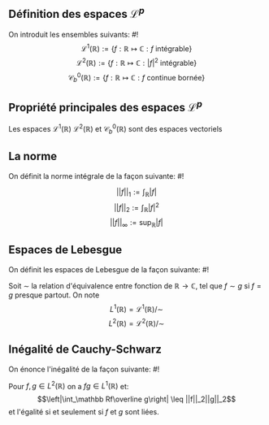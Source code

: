 ## Définition des espaces $\mathcal L^p$
On introduit les ensembles suivants: #!
$$\mathcal L^1(\mathbb R):= \{f: \mathbb R \mapsto \mathbb C : f \text{ intégrable}\}$$
$$\mathcal L^2(\mathbb R):= \{f: \mathbb R \mapsto \mathbb C : |f|^2 \text{ intégrable}\}$$
$$\mathcal C^0_b(\mathbb R):= \{f: \mathbb R \mapsto \mathbb C : f \text{ continue bornée}\}$$
<!--ID: 1714516791393-->


## Propriété principales des espaces $\mathcal L^p$
Les espaces $\mathcal L^1(\mathbb R)$ $\mathcal L^2(\mathbb R)$ et $\mathcal C^0_b(\mathbb R)$ sont des espaces vectoriels

## La norme
On définit la norme intégrale de la façon suivante: #!

$$||f||_1 := \int_\mathbb R|f|$$
$$||f||_2 := \int_\mathbb R|f|^2$$
$$||f||_\infty := \sup_\mathbb R|f|$$
## Espaces de Lebesgue
On définit les espaces de Lebesgue de la façon suivante: #!
<!--ID: 1714516791395-->


Soit $\sim$ la relation d'équivalence entre fonction de $\mathbb R \to \mathbb C$, tel que $f \sim g$ si $f=g$ presque partout.
On note $$L^1(\mathbb R) = \mathcal L^1(\mathbb R)/\sim$$$$L^2(\mathbb R) = \mathcal L^2(\mathbb R)/\sim$$

## Inégalité de Cauchy-Schwarz
On énonce l'inégalité de la façon suivante: #!

Pour $f,g \in L^2(\mathbb R)$ on a $fg \in L^1(\mathbb R)$ et: $$\left|\int_\mathbb Rf\overline g\right| \leq ||f||_2||g||_2$$ et l'égalité si et seulement si $f$ et $g$ sont liées.
<!--ID: 1714516791398-->
